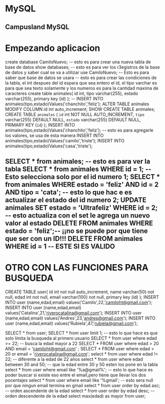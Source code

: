 # MySQL
Campusland MySQL
---
# Empezando aplicacion
 create database CamiloNuevo; -- esto es para crear una nueva tabla de base de datos
show databases; -- esto es para ver los r3egistros de la base de datos y saber cual se va a utilizar
use CamiloNuevo; -- Esto es para saber que base de datos se usara
 -- esto es para crear las condiciones de la tabla, el int despues del id espara que sea entero el id, el tipo varchar es para que sea texto solamente y los numeros es para la cantidad maxima de caracteres
create table animales(
id int,
tipo varchar(255),
estado varchar(255),
primary key (id)
);
-- INSERT INTO animales(tipo,estado)Values('chanchito','feliz');
ALTER TABLE animales MODIFY COLUMN id int auto_increment;
SHOW CREATE TABLE animales; 
CREATE TABLE `animales` (
  `id` int NOT NULL AUTO_INCREMENT,
  `tipo` varchar(255) DEFAULT NULL,
  `estado` varchar(255) DEFAULT NULL,
  PRIMARY KEY (`id`)
);
INSERT INTO animales(tipo,estado)Values('chanchito','feliz'); -- esto es para agregarle los valores, se usa de esta manera
INSERT INTO animales(tipo,estado)Values('camilo','triste');
INSERT INTO animales(tipo,estado)Values('casa','triste');


SELECT * from animales; -- esto es para ver la tabla 
SELECT * from animales WHERE id = 1;  -- Esto selecciona solo por el id numero 1; 
SELECT * from animales WHERE estado = 'feliz' AND id = 2 AND tipo = 'cata';
-- esto lo que hac e es actualizar el estado del id numero 2;
UPDATE animales SET estado = 'Ultrafeliz' WHERE id = 2; -- esto actualiza con el set le agrega un nuevo valor al estado
DELETE FROM animales WHERE estado = 'feliz';-- ¡¡no se puede por que tiene que ser con un ID!!!
DELETE FROM animales WHERE id = 1 -- ESTE SI ES VALIDO
---
# OTRO CON LAS FUNCIONES PARA BUSQUEDA
CREATE TABLE user(
id int not null auto_increment,
name varchar(50) not null,
edad int not null, 
email varchar(100) not null,
primary key (id)
);
INSERT INTO user (name,edad,email) values('Camilo',22,'camiloht@gmail.com');
INSERT INTO user (name,edad,email) values('Catalina',21,'riverocatalina@gmail.com');
INSERT INTO user (name,edad,email) values('Andres',23,'andres@gmail.com');
INSERT INTO user (name,edad,email) values('Rubiela',47,'rubiela@gmail.com');

SELECT * from user;
SELECT * from user limit 1; -- esto lo que hace es que solo limita la busqueda al primero usuario
SELECT * from user where edad >= 22; -- busca la edad mayor a 22
SELECT * FROM user where edad > 20 AND email = 'camiloht@gmail.com' ;
SELECT * FROM user where edad > 20 or email = 'riverocatalina@gmail.com';
select * from user where edad != 22; -- diferente a la edad de 22 años
select * from user where edad between 30 and 50; -- que la edad entre 30 y 50 esten los pone en la tabla
select * from user where email like '%a@gmail%'; -- esto lo que hace es poder buscar si existe eso entre el email,pero tiene que llevar los dos pocentajes
select * from user where email like '%gmail'; -- esto sera null por que ningun email termina en gmail
select * from user order by edad asc; -- orden ascendente de la edad
select * from user order by edad desc; -- orden  descendente de la edad
select max(edad) as mayor from user;
